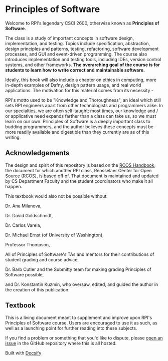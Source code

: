 # Principles of Software

Welcome to RPI's legendary CSCI 2600, otherwise known as **Principles of Software**.

The class is a study of important concepts in software design, implementation, and testing. 
Topics include specification, abstraction, design principles and patterns, testing, refactoring, software 
development processes, and GUI and event-driven programming. The course also introduces implementation and 
testing tools, including IDEs, version control systems, and other frameworks. **The overarching goal of the course 
is for students to learn how to write correct and maintainable software.**

Ideally, this book will also include a chapter on ethics in computing, more in-depth examples of Dafny, design pattern
usage, and real world applications.  The motivation for this material comes from its necessity -

RPI's motto used to be "Knowledge and Thoroughness", an ideal which still sets RPI engineers apart from other
technologists and programmers alike.  In our specialties, we are often self-taught; most times,
our knowledge and / or applicative need expands farther than a class can take us, so we must learn on our own.
Principles of Software is a deeply important class to budding programmers, and the author believes these concepts
must be more readily available and digestible than they currently are as of this writing.  

## Acknowledgements

The design and spirit of this repository is based on the [RCOS Handbook](https://handbook.rcos.io/#/), the document for which another RPI class, Rensselaer Center for Open Source (RCOS), is based off of.  That document is maintained and updated by CS Department Faculty and the student coordinators who make it all happen.

This textbook would also not be possible without:

Dr. Ana Milanova,

Dr. David Goldschmidt,

Dr. Carlos Varela,

Dr. Michael Ernst (of University of Washington),

Professor Thompson,

All of Principles of Software's TAs and mentors for their contributions of student grading and course advice,

Dr. Barb Cutler and the Submitty team for making grading Principles of Software possible,

and Dr. Konstantin Kuzmin, who oversaw, edited, and guided the author in the creation of this publication.

## Textbook

This is a living document meant to supplement and improve upon RPI's Principles of Software course.  Users are encouraged to use it as such, as well as a launching point for further reading into these subjects.

If you find a problem or something that you'd like to dispute, please [open an issue](https://github.com/alicebibaud/Principles-of-Software/issues/new) in the GitHub repository where this is all hosted.

Built with [Docsify](https://docsify.js.org)